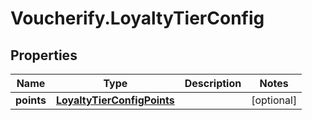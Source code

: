 # Voucherify.LoyaltyTierConfig

## Properties

Name | Type | Description | Notes
------------ | ------------- | ------------- | -------------
**points** | [**LoyaltyTierConfigPoints**](LoyaltyTierConfigPoints.md) |  | [optional] 


